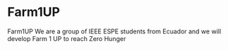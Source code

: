 # Farm1UP
Farm1UP
We are a group of IEEE ESPE students from Ecuador and we will develop Farm 1 UP to reach Zero Hunger
